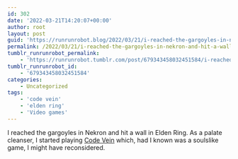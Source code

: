 ```yaml
---
id: 302
date: '2022-03-21T14:20:07+00:00'
author: root
layout: post
guid: 'https://runrunrobot.blog/2022/03/21/i-reached-the-gargoyles-in-nekron-and-hit-a-wall/'
permalink: /2022/03/21/i-reached-the-gargoyles-in-nekron-and-hit-a-wall/
tumblr_runrunrobot_permalink:
    - 'https://runrunrobot.tumblr.com/post/679343458032451584/i-reached-the-gargoyles-in-nekron-and-hit-a-wall'
tumblr_runrunrobot_id:
    - '679343458032451584'
categories:
    - Uncategorized
tags:
    - 'code vein'
    - 'elden ring'
    - 'Video games'
---
```


I reached the gargoyles in Nekron and hit a wall in Elden Ring. As a palate cleanser, I started playing [Code Vein](https://en.bandainamcoent.eu/code-vein/code-vein) which, had I known was a soulslike game, I might have reconsidered.
